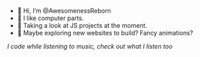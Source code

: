 - 👋 Hi, I’m @AwesomenessReborn
- 👀 I like computer parts. 
- 🌱 Taking a look at JS projects at the moment. 
- 💞️ Maybe exploring new websites to build? Fancy animations? 

*I code while listening to music, check out what I listen too*

